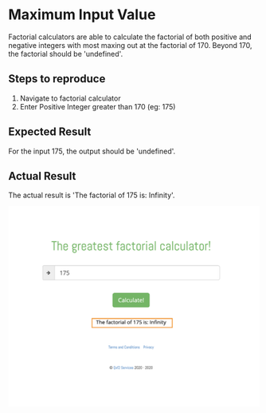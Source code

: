 # Maximum Input Value
Factorial calculators are able to calculate the factorial of both positive and negative integers with most maxing out at the factorial of 170. Beyond 170, the factorial should be 'undefined'. 

## Steps to reproduce
1. Navigate to factorial calculator
2. Enter Positive Integer greater than 170 (eg: 175)

## Expected Result
For the input 175, the output should be 'undefined'. 

## Actual Result
The actual result is 'The factorial of 175 is: Infinity'.

![alt text](images/maximum-input-value.png)